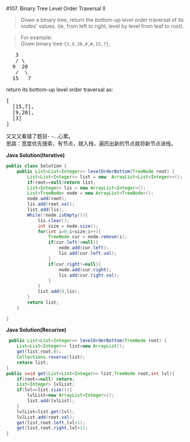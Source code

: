 #107. Binary Tree Level Order Traversal II

>Given a binary tree, return the <i>bottom-up level order</i> traversal of its nodes' values. (ie, from left to right, level by level from leaf to root).

>For example:<br />
Given binary tree <code>{3,9,20,#,#,15,7}</code>,<br />
<pre>
   3
   / \
  9  20
   /  \
  15   7
</pre>
return its bottom-up level order traversal as:<br />
<pre>
[
  [15,7],
  [9,20],
  [3]
]
</pre>


又又又看错了题目- -...心累。  
思路：宽度优先搜索，有节点，就入栈，遍历出新的节点就将新节点进栈。

**Java Solution(Iterative)**
```java
public class Solution {
    public List<List<Integer>> levelOrderBottom(TreeNode root) {
        List<List<Integer>> list = new  ArrayList<List<Integer>>();
        if(root==null)return list;
        List<Integer> lis = new ArrayList<Integer>();
        List<TreeNode> node = new ArrayList<TreeNode>();
        node.add(root);
        lis.add(root.val);
        list.add(lis);
        While(!node.isEmpty()){
            lis.clear();
            int size = node.size();
            for(int i=0;i<size;i++){
                TreeNode cur = node.remove(i);
                if(cur.left!=null){
                    node.add(cur.left);
                    lis.add(cur.left.val);
                }
                if(cur.right!=null){
                    node.add(cur.right);
                    lis.add(cur.right.val);
                }
            }
            list.add(0,lis);
        }
        return list;
    }
 
}
```

**Java Solution(Recurive)**
```java
 public List<List<Integer>> levelOrderBottom(TreeNode root) {
    List<List<Integer>> list=new ArrayList();
    get(list,root,0);
    Collections.reverse(list);
    return list;
}
public void get(List<List<Integer>> list,TreeNode root,int lvl){
    if(root==null) return;
    List<Integer> lvlList;
    if(lvl==list.size()){
        lvlList=new ArrayList<Integer>();
        list.add(lvlList);
    }
    lvlList=list.get(lvl);
    lvlList.add(root.val);
    get(list,root.left,lvl+1);
    get(list,root.right,lvl+1);
}
```
